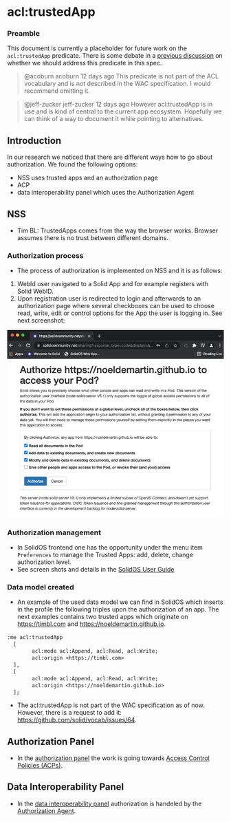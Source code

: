# acl:trustedApp

### Preamble

This document is currently a placeholder for future work on the `acl:trustedApp` predicate.  There is some debate in a [previous discussion](https://github.com/solid/webid-profile/pull/1) on whether we should address this predicate in this spec.

> @acoburn acoburn 12 days ago
This predicate is not part of the ACL vocabulary and is not described in the WAC specification. I would recommend omitting it.

> @jeff-zucker jeff-zucker 12 days ago
However acl:trustedApp is in use and is kind of central to the current app ecosystem. Hopefully we can think of a way to document it while pointing to alternatives.

## Introduction

In our research we noticed that there are different ways how to go about authorization. We found the following options:
* NSS uses trusted apps and an authorization page
* ACP
* data interoperability panel which uses the Authorization Agent

## NSS

* Tim BL: TrustedApps comes from the way the browser works. Browser assumes there is no trust between different domains.

### Authorization process

* The process of authorization is implemented on NSS and it is as follows:

1. WebId user navigated to a Solid App and for example registers with Solid WebID.
2. Upon registration user is redirected to login and afterwards to an authorization page where several checkboxes can be used to choose read, write, edit or control options for the App the user is logging in. See next screenshot:

![NSS authorization page](./NSSauthorization.png)

### Authorization management

* In SolidOS frontend one has the opportunity under the menu item `Preferences` to manage the Trusted Apps: add, delete, change authorization level.
* See screen shots and details in the [SolidOS User Guide](https://github.com/solid/userguide#manage-your-trusted-applications)

### Data model created

* An example of the used data model we can find in SolidOS which inserts in the profile the following triples upon the authorization of an app. The next examples contains two trusted apps which originate on <https://timbl.com> and <https://noeldemartin.github.io>.

```
:me acl:trustedApp
  [
        acl:mode acl:Append, acl:Read, acl:Write;
        acl:origin <https://timbl.com>
  ],
  [
        acl:mode acl:Append, acl:Read, acl:Write;
        acl:origin <https://noeldemartin.github.io>
  ];
```

* The acl:trustedApp is not part of the WAC specification as of now. However, there is a request to add it: <https://github.com/solid/vocab/issues/64>.

## Authorization Panel

* In the [authorization panel](https://github.com/solid/authorization-panel) the work is going towards [Access Control Policies (ACPs)](https://solid.github.io/authorization-panel/acp-specification/).

## Data Interoperability Panel

* In the [data interoperability panel](https://github.com/solid/data-interoperability-panel) authorization is handeled by the [Authorization Agent](https://solid.github.io/data-interoperability-panel/specification/#authorization-agent-discovery).